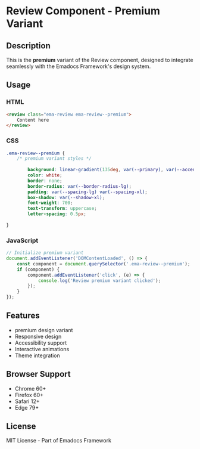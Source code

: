 # Review Component - Premium Variant

## Description
This is the **premium** variant of the Review component, designed to integrate seamlessly with the Emadocs Framework's design system.

## Usage

### HTML
```html
<review class="ema-review ema-review--premium">
    Content here
</review>
```

### CSS
```css
.ema-review--premium {
    /* premium variant styles */
    
        background: linear-gradient(135deg, var(--primary), var(--accent));
        color: white;
        border: none;
        border-radius: var(--border-radius-lg);
        padding: var(--spacing-lg) var(--spacing-xl);
        box-shadow: var(--shadow-xl);
        font-weight: 700;
        text-transform: uppercase;
        letter-spacing: 0.5px;
    
}
```

### JavaScript
```javascript
// Initialize premium variant
document.addEventListener('DOMContentLoaded', () => {
    const component = document.querySelector('.ema-review--premium');
    if (component) {
        component.addEventListener('click', (e) => {
            console.log('Review premium variant clicked');
        });
    }
});
```

## Features
- premium design variant
- Responsive design
- Accessibility support
- Interactive animations
- Theme integration

## Browser Support
- Chrome 60+
- Firefox 60+
- Safari 12+
- Edge 79+

## License
MIT License - Part of Emadocs Framework
